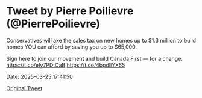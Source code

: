 # Tweet by Pierre Poilievre (@PierrePoilievre)

Conservatives will axe the sales tax on new homes up to $1.3 million to build homes YOU can afford by saving you up to $65,000. 

Sign here to join our movement and build Canada First — for a change: https://t.co/eIy7PDtCaB https://t.co/4bpdllYX65

Date: 2025-03-25 17:41:50

[Original Tweet](https://x.com/PierrePoilievre/status/1904589558248853776)
